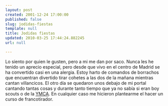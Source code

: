 ```yaml
---
layout: post
created: 2001-12-24 17:00:00
published: false
slug: jodidas-fiestas
template: null
title: Jodidas fiestas
updated: 2010-03-25 17:44:24.882245
url: null

---
```


Lo siento por quien le gusten, pero a mi me dan por saco. Nunca les he tenido un aprecio especial, pero desde que vivo en el centro de Madrid se ha convertido casi en una alergia. Estoy harto de comandos de borrachos que encuentran divertido tirar cohetes a las dos de la mañana mientras cantan villancicos. El otro día se quedaron unos debajo de mi portal cantando tantas cosas y durante tanto tiempo que ya no sabía si eran boy scouts o de la <a href='http://www.ymca.int'>YMCA</a>. En cualquier caso me hicieron plantearme el hacer un curso de francotirador.


